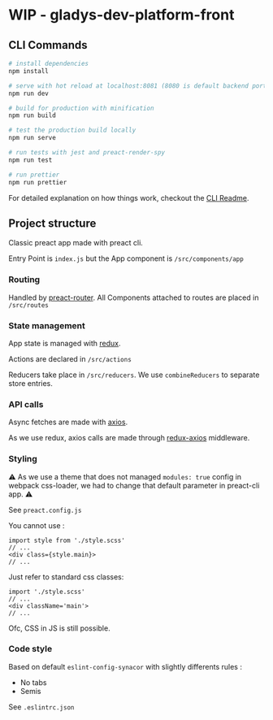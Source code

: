 # WIP - gladys-dev-platform-front

## CLI Commands

``` bash
# install dependencies
npm install

# serve with hot reload at localhost:8081 (8080 is default backend port)
npm run dev

# build for production with minification
npm run build

# test the production build locally
npm run serve

# run tests with jest and preact-render-spy 
npm run test

# run prettier 
npm run prettier
```

For detailed explanation on how things work, checkout the [CLI Readme](https://github.com/developit/preact-cli/blob/master/README.md).


## Project structure

Classic preact app made with preact cli.

Entry Point is ``index.js`` but the App component is ``/src/components/app``

### Routing
Handled by [preact-router](https://github.com/developit/preact-router).
All Components attached to routes are placed in ``/src/routes``

### State management
App state is managed with [redux](https://redux.js.org/).

Actions are declared in ``/src/actions``

Reducers take place in ``/src/reducers``. We use ``combineReducers`` to separate store entries.

### API calls
Async fetches are made with [axios](https://github.com/axios/axios).

As we use redux, axios calls are made through [redux-axios](https://github.com/svrcekmichal/redux-axios-middleware) middleware.

### Styling
:warning: As we use a theme that does not managed ``modules: true`` config in webpack css-loader, we had to change that 
default parameter in preact-cli app. :warning:

See ``preact.config.js``


You cannot use : 
```
import style from './style.scss'
// ...
<div class={style.main}>
// ...
``` 
Just refer to standard css classes:
```
import './style.scss'
// ...
<div className='main'>
// ...
```
Ofc, CSS in JS is still possible.

### Code style
Based on default ``eslint-config-synacor`` with slightly differents rules :

- No tabs
- Semis

See ``.eslintrc.json``